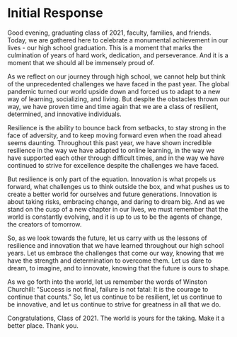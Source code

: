 # Initial Response

Good evening, graduating class of 2021, faculty, families, and friends. Today, we are gathered here to celebrate a monumental achievement in our lives - our high school graduation. This is a moment that marks the culmination of years of hard work, dedication, and perseverance. And it is a moment that we should all be immensely proud of.

As we reflect on our journey through high school, we cannot help but think of the unprecedented challenges we have faced in the past year. The global pandemic turned our world upside down and forced us to adapt to a new way of learning, socializing, and living. But despite the obstacles thrown our way, we have proven time and time again that we are a class of resilient, determined, and innovative individuals.

Resilience is the ability to bounce back from setbacks, to stay strong in the face of adversity, and to keep moving forward even when the road ahead seems daunting. Throughout this past year, we have shown incredible resilience in the way we have adapted to online learning, in the way we have supported each other through difficult times, and in the way we have continued to strive for excellence despite the challenges we have faced.

But resilience is only part of the equation. Innovation is what propels us forward, what challenges us to think outside the box, and what pushes us to create a better world for ourselves and future generations. Innovation is about taking risks, embracing change, and daring to dream big. And as we stand on the cusp of a new chapter in our lives, we must remember that the world is constantly evolving, and it is up to us to be the agents of change, the creators of tomorrow.

So, as we look towards the future, let us carry with us the lessons of resilience and innovation that we have learned throughout our high school years. Let us embrace the challenges that come our way, knowing that we have the strength and determination to overcome them. Let us dare to dream, to imagine, and to innovate, knowing that the future is ours to shape.

As we go forth into the world, let us remember the words of Winston Churchill: "Success is not final, failure is not fatal: It is the courage to continue that counts." So, let us continue to be resilient, let us continue to be innovative, and let us continue to strive for greatness in all that we do.

Congratulations, Class of 2021. The world is yours for the taking. Make it a better place. Thank you.